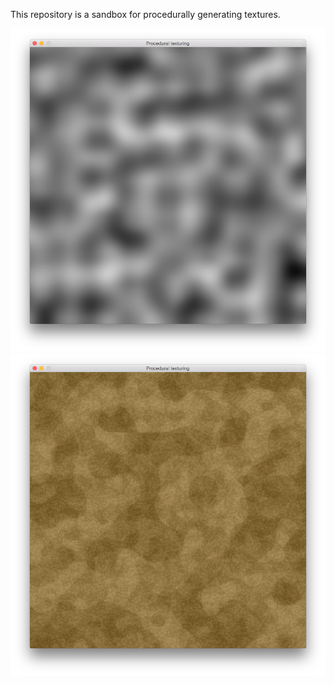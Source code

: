 This repository is a sandbox for procedurally generating textures.

![simple](screenshots/simple.png?raw=true)
![dirt](screenshots/dirt.png?raw=true)
